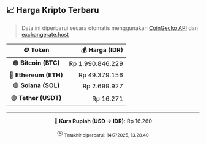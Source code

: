 

<!-- HARGA_KRIPTO -->
## 📈 Harga Kripto Terbaru

> Data ini diperbarui secara otomatis menggunakan [CoinGecko API](https://www.coingecko.com/) dan [exchangerate.host](https://exchangerate.host/)

<div align="center">

| 🪙 Token | 💰 Harga (IDR) |
|:------:|---------------:|
| 🟠 **Bitcoin (BTC)**   | Rp 1.990.846.229 |
| 🔵 **Ethereum (ETH)**  | Rp 49.379.156 |
| 🟣 **Solana (SOL)**    | Rp 2.699.927 |
| 🟢 **Tether (USDT)**   | Rp 16.271 |

---

💱 **Kurs Rupiah (USD → IDR)**: Rp 16.260

🕒 <sub>Terakhir diperbarui: 14/7/2025, 13.28.40</sub>

</div>
<!-- /HARGA_KRIPTO -->